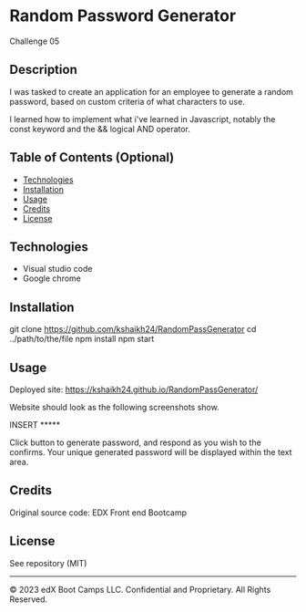 # Random Password Generator
Challenge 05

## Description 

I was tasked to create an application for an employee to generate a random password, based on custom criteria of what characters to use.

I learned how to implement what i've learned in Javascript, notably the const keyword and the && logical AND operator.

## Table of Contents (Optional)

* [Technologies](#technologies)
* [Installation](#installation)
* [Usage](#usage)
* [Credits](#credits)
* [License](#license)

## Technologies

* Visual studio code
* Google chrome

## Installation

git clone https://github.com/kshaikh24/RandomPassGenerator
cd ../path/to/the/file
npm install
npm start

## Usage 

Deployed site: https://kshaikh24.github.io/RandomPassGenerator/

Website should look as the following screenshots show.

INSERT *****

Click button to generate password, and respond as you wish to the confirms.
Your unique generated password will be displayed within the text area.

## Credits

Original source code: EDX Front end Bootcamp

## License

See repository (MIT)

---

© 2023 edX Boot Camps LLC. Confidential and Proprietary. All Rights Reserved.
